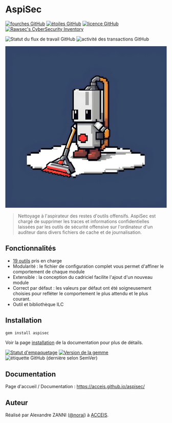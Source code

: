 # AspiSec

[![fourches GitHub](https://img.shields.io/github/forks/acceis/aspisec)](https://github.com/acceis/aspisec/network)
[![étoiles GitHub](https://img.shields.io/github/stars/acceis/aspisec)](https://github.com/acceis/aspisec/stargazers)
[![licence GitHub](https://img.shields.io/github/license/acceis/aspisec)](https://github.com/acceis/aspisec/blob/master/LICENSE.txt)
[![Rawsec's CyberSecurity Inventory](https://inventory.raw.pm/img/badges/Rawsec-inventoried-FF5050_flat.svg)](https://inventory.raw.pm/tools.html#aspisec)

![Statut du flux de travail GitHub](https://img.shields.io/github/actions/workflow/status/acceis/aspisec/ruby.yml?branch=master)
![activité des transactions GitHub](https://img.shields.io/github/commit-activity/y/acceis/aspisec)

![logo AspiSec](docs/_media/logo-aspisec.jpg)

> Nettoyage à l'aspirateur des restes d'outils offensifs. AspiSec est chargé de supprimer les traces et informations confidentielles laissées par les outils de sécurité offensive sur l'ordinateur d'un auditeur dans divers fichiers de cache et de journalisation.

## Fonctionnalités

- [19 outils](https://acceis.github.io/aspisec/#/pages/tools) pris en charge
- Modularité : le fichier de configuration complet vous permet d'affiner le comportement de chaque module
- Extensible : la conception du cadriciel facilite l'ajout d'un nouveau module
- Correct par défaut : les valeurs par défaut ont été soigneusement choisies pour refléter le comportement le plus attendu et le plus courant.
- Outil et bibliothèque ILC

## Installation

```zsh
gem install aspisec
```

Voir la page [installation](https://acceis.github.io/aspisec/#/pages/install) de la documentation pour plus de détails.

[![Statut d'empaquetage](https://repology.org/badge/vertical-allrepos/aspisec.svg)](https://repology.org/project/aspisec/versions)
[![Version de la gemme](https://badge.fury.io/rb/aspisec.svg)](https://badge.fury.io/rb/aspisec)
![étiquette GitHub (dernière selon SemVer)](https://img.shields.io/github/tag/acceis/aspisec)

## Documentation

Page d'accueil / Documentation : https://acceis.github.io/aspisec/

## Auteur

Réalisé par Alexandre ZANNI ([@noraj](https://pwn.by/noraj/)) à [ACCEIS](https://www.acceis.fr/).
